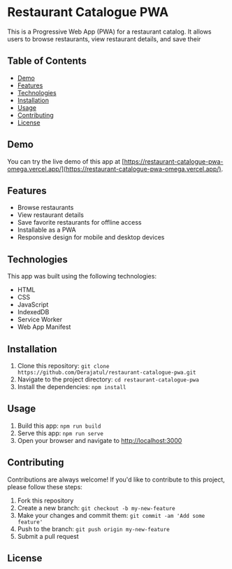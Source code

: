 # Restaurant Catalogue PWA

This is a Progressive Web App (PWA) for a restaurant catalog. It allows users to browse restaurants, view restaurant details, and save their
## Table of Contents

- [Demo](#demo)
- [Features](#features)
- [Technologies](#technologies)
- [Installation](#installation)
- [Usage](#usage)
- [Contributing](#contributing)
- [License](#license)

## Demo

You can try the live demo of this app at [https://restaurant-catalogue-pwa-omega.vercel.app/](https://restaurant-catalogue-pwa-omega.vercel.app/).

## Features

- Browse restaurants
- View restaurant details
- Save favorite restaurants for offline access
- Installable as a PWA
- Responsive design for mobile and desktop devices

## Technologies

This app was built using the following technologies:

- HTML
- CSS
- JavaScript
- IndexedDB
- Service Worker
- Web App Manifest

## Installation

1. Clone this repository: `git clone https://github.com/Derajatul/restaurant-catalogue-pwa.git`
2. Navigate to the project directory: `cd restaurant-catalogue-pwa`
3. Install the dependencies: `npm install`

## Usage

1. Build this app: `npm run build`
2. Serve this app: `npm run serve`
2. Open your browser and navigate to [http://localhost:3000](http://localhost:3000)

## Contributing

Contributions are always welcome! If you'd like to contribute to this project, please follow these steps:

1. Fork this repository
2. Create a new branch: `git checkout -b my-new-feature`
3. Make your changes and commit them: `git commit -am 'Add some feature'`
4. Push to the branch: `git push origin my-new-feature`
5. Submit a pull request

## License
